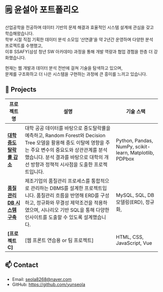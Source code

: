 # 🗒️ 윤설아 포트폴리오

산업공학을 전공하며 데이터 기반의 문제 해결과 효율적인 시스템 설계에 관심을 갖고 학습해왔습니다.  
학부 시절 직접 기획한 데이터 분석 소모임 ‘산연클’을 약 2년간 운영하며 다양한 분석 프로젝트를 수행했고,  
이후 SSAFY(삼성 청년 SW 아카데미) 과정을 통해 개발 역량과 협업 경험을 한층 더 강화했습니다.

현재는 웹 개발과 데이터 분석 전반에 걸쳐 기술을 탐색하고 있으며,  
문제를 구조화하고 더 나은 시스템을 구현하는 과정에 큰 흥미를 느끼고 있습니다.

## 📌 Projects

| 프로젝트명 | 설명 | 기술 스택 |
|------------|------|------------|
| [**대학 중도탈락률 감소**](https://github.com/yunseola/college-dropout-prediction/tree/main) | 대학 공공 데이터를 바탕으로 중도탈락률을 예측하고, Random Forest와 Decision Tree 모델을 활용해 중도 이탈에 영향을 주는 주요 변수의 중요도와 상관관계를 분석했습니다. 분석 결과를 바탕으로 대학의 개선 방향과 정책적 시사점을 도출한 프로젝트입니다. | Python, Pandas, NumPy, scikit-learn, Matplotlib, PDPbox |
| [**품질관리 DB 시스템 구축**](https://github.com/yunseola/QMS-DB/tree/main) | 제조기업의 품질관리 프로세스를 통합적으로 관리하는 DBMS를 설계한 프로젝트입니다. 품질관리 흐름을 반영해 ERD를 구성하고, 정규화와 무결성 제약조건을 적용하였으며, 시나리오 기반 SQL을 통해 다양한 인사이트를 도출할 수 있도록 설계했습니다. | MySQL, SQL, DB 모델링(ERD), 정규화, |
| **[프로젝트 C]** | [웹 프론트 연습용 or 팀 프로젝트] | HTML, CSS, JavaScript, Vue |


## 📫 Contact

- Email: seola8268@naver.com  
- GitHub: https://github.com/yunseola
